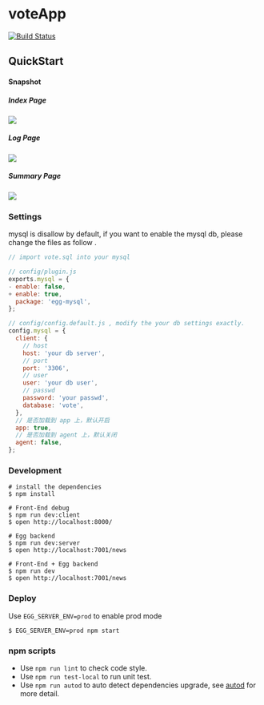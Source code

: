 # voteApp

[![Build Status](https://travis-ci.org/ycjcl868/VoteApp.svg?branch=refactor-egg-0721)](https://travis-ci.org/ycjcl868/VoteApp)

## QuickStart

#### Snapshot


##### Index Page
![](https://ycjcl868.github.io/VoteApp/img/new-1.png)

##### Log Page
![](https://ycjcl868.github.io/VoteApp/img/new-2.png)

##### Summary Page
![](https://ycjcl868.github.io/VoteApp/img/new-3.png)

### Settings
mysql is disallow by default, if you want to enable the mysql db, please change the files as follow .

```js
// import vote.sql into your mysql

// config/plugin.js
exports.mysql = {
- enable: false,
+ enable: true,
  package: 'egg-mysql',
};

// config/config.default.js , modify the your db settings exactly.
config.mysql = {
  client: {
    // host
    host: 'your db server',
    // port
    port: '3306',
    // user
    user: 'your db user',
    // passwd
    password: 'your passwd',
    database: 'vote',
  },
  // 是否加载到 app 上，默认开启
  app: true,
  // 是否加载到 agent 上，默认关闭
  agent: false,
};
```

### Development

```shell
# install the dependencies
$ npm install
```

```shell
# Front-End debug
$ npm run dev:client
$ open http://localhost:8000/
```

```shell
# Egg backend
$ npm run dev:server
$ open http://localhost:7001/news
```

```shell
# Front-End + Egg backend
$ npm run dev
$ open http://localhost:7001/news
```
### Deploy

Use `EGG_SERVER_ENV=prod` to enable prod mode

```shell
$ EGG_SERVER_ENV=prod npm start
```

### npm scripts

- Use `npm run lint` to check code style.
- Use `npm run test-local` to run unit test.
- Use `npm run autod` to auto detect dependencies upgrade, see [autod](https://www.npmjs.com/package/autod) for more detail.


[egg]: https://eggjs.org
